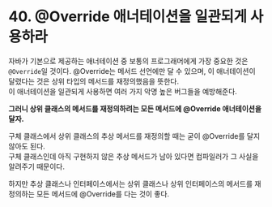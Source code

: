 # 40. @Override 애너테이션을 일관되게 사용하라

자바가 기본으로 제공하는 애너테이션 중 보통의 프로그래머에게 가장 중요한 것은 `@Override`일 것이다.
@Override는 메서드 선언에만 달 수 있으며, 이 애너테이션이 달렸다는 것은 상위 타입의 메서드를 재정의했음을 뜻한다.  
이 애너테이션을 일관되게 사용하면 여러 가지 악명 높은 버그들을 예방해준다.

**그러니 상위 클래스의 메서드를 재정의하려는 모든 메서드에 @Override 애너테이션을 달자.**

구체 클래스에서 상위 클래스의 추상 메서드를 재정의할 때는 굳이 @Override를 달지 않아도 된다.  
구체 클래스인데 아직 구현하지 않은 추상 메서드가 남아 있다면 컴파일러가 그 사실을 알려주기 때문이다.

하지만 추상 클래스나 인터페이스에서는 상위 클래스나 상위 인터페이스의 메서드를 재정의하는 모든 메서드에 @Override를 다는 것이 좋다.
